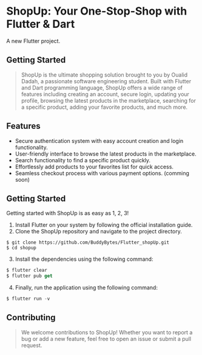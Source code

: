 # ShopUp: Your One-Stop-Shop with Flutter & Dart

A new Flutter project.

## Getting Started

> ShopUp is the ultimate shopping solution brought to you by Oualid Dadah, a passionate software engineering student. Built with Flutter and Dart programming language, ShopUp offers a wide range of features including creating an account, secure login, updating your profile, browsing the latest products in the marketplace, searching for a specific product, adding your favorite products, and much more.


## Features

* Secure authentication system with easy account creation and login functionality.
* User-friendly interface to browse the latest products in the marketplace.
* Search functionality to find a specific product quickly.
* Effortlessly add products to your favorites list for quick access.
* Seamless checkout process with various payment options. (comming soon)

## Getting Started

Getting started with ShopUp is as easy as 1, 2, 3!

1. Install Flutter on your system by following the official installation guide.
2. Clone the ShopUp repository and navigate to the project directory.

```shell
$ git clone https://github.com/BuddyBytes/Flutter_shopUp.git
$ cd shopup

```
3. Install the dependencies using the following command:

```dart
$ flutter clear
$ flutter pub get

```

4. Finally, run the application using the following command:

```dart
$ flutter run -v

```

## Contributing

> We welcome contributions to ShopUp! Whether you want to report a bug or add a new feature, feel free to open an issue or submit a pull request.

